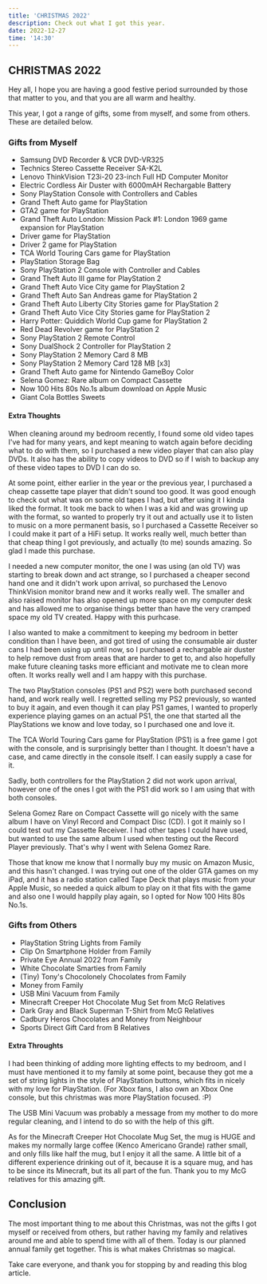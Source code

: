 ```yaml
---
title: 'CHRISTMAS 2022'
description: Check out what I got this year.
date: 2022-12-27
time: '14:30'
---
```


## CHRISTMAS 2022

Hey all, I hope you are having a good festive period surrounded by those that matter to you, and that you are all warm and healthy.

This year, I got a range of gifts, some from myself, and some from others. These are detailed below.

### Gifts from Myself

- Samsung DVD Recorder & VCR DVD-VR325
- Technics Stereo Cassette Receiver SA-K2L
- Lenovo ThinkVision T23i-20 23-inch Full HD Computer Monitor
- Electric Cordless Air Duster with 6000mAH Rechargable Battery
- Sony PlayStation Console with Controllers and Cables
- Grand Theft Auto game for PlayStation
- GTA2 game for PlayStation
- Grand Theft Auto London: Mission Pack #1: London 1969 game expansion for PlayStation
- Driver game for PlayStation
- Driver 2 game for PlayStation
- TCA World Touring Cars game for PlayStation
- PlayStation Storage Bag
- Sony PlayStation 2 Console with Controller and Cables
- Grand Theft Auto III game for PlayStation 2
- Grand Theft Auto Vice City game for PlayStation 2
- Grand Theft Auto San Andreas game for PlayStation 2
- Grand Theft Auto Liberty City Stories game for PlayStation 2
- Grand Theft Auto Vice City Stories game for PlayStation 2
- Harry Potter: Quiddich World Cup game for PlayStation 2
- Red Dead Revolver game for PlayStation 2
- Sony PlayStation 2 Remote Control
- Sony DualShock 2 Controller for PlayStation 2
- Sony PlayStation 2 Memory Card 8 MB
- Sony PlayStation 2 Memory Card 128 MB [x3]
- Grand Theft Auto game for Nintendo GameBoy Color
- Selena Gomez: Rare album on Compact Cassette
- Now 100 Hits 80s No.1s album download on Apple Music
- Giant Cola Bottles Sweets

#### Extra Thoughts

When cleaning around my bedroom recently, I found some old video tapes I've had for many years, and kept meaning to watch again before deciding what to do with them, so I purchased a new video player that can also play DVDs. It also has the ability to copy videos to DVD so if I wish to backup any of these video tapes to DVD I can do so.

At some point, either earlier in the year or the previous year, I purchased a cheap cassette tape player that didn't sound too good. It was good enough to check out what was on some old tapes I had, but after using it I kinda liked the format. It took me back to when I was a kid and was growing up with the format, so wanted to properly try it out and actually use it to listen to music on a more permanent basis, so I purchased a Cassette Receiver so I could make it part of a HiFi setup. It works really well, much better than that cheap thing I got previously, and actually (to me) sounds amazing. So glad I made this purchase.

I needed a new computer monitor, the one I was using (an old TV) was starting to break down and act strange, so I purchased a cheaper second hand one and it didn't work upon arrival, so purchased the Lenovo ThinkVision monitor brand new and it works really well. The smaller and also raised monitor has also opened up more space on my computer desk and has allowed me to organise things better than have the very cramped space my old TV created. Happy with this purhcase.

I also wanted to make a commitment to keeping my bedroom in better condition than I have been, and got tired of using the consumable air duster cans I had been using up until now, so I purchased a rechargable air duster to help remove dust from areas that are harder to get to, and also hopefully make future cleaning tasks more efficiant and motivate me to clean more often. It works really well and I am happy with this purchase.

The two PlayStation consoles (PS1 and PS2) were both purchased second hand, and work really well. I regretted selling my PS2 previously, so wanted to buy it again, and even though it can play PS1 games, I wanted to properly experience playing games on an actual PS1, the one that started all the PlayStations we know and love today, so I purchased one and love it.

The TCA World Touring Cars game for PlayStation (PS1) is a free game I got with the console, and is surprisingly better than I thought. It doesn't have a case, and came directly in the console itself. I can easily supply a case for it.

Sadly, both controllers for the PlayStation 2 did not work upon arrival, however one of the ones I got with the PS1 did work so I am using that with both consoles.

Selena Gomez Rare on Compact Cassette will go nicely with the same album I have on Vinyl Record and Compact Disc (CD). I got it mainly so I could test out my Cassette Receiver. I had other tapes I could have used, but wanted to use the same album I used when testing out the Record Player previously. That's why I went with Selena Gomez Rare.

Those that know me know that I normally buy my music on Amazon Music, and this hasn't changed. I was trying out one of the older GTA games on my iPad, and it has a radio station called Tape Deck that plays music from your Apple Music, so needed a quick album to play on it that fits with the game and also one I would happily play again, so I opted for Now 100 Hits 80s No.1s.

### Gifts from Others

- PlayStation String Lights from Family
- Clip On Smartphone Holder from Family
- Private Eye Annual 2022 from Family
- White Chocolate Smarties from Family
- (Tiny) Tony's Chocolonely Chocolates from Family
- Money from Family
- USB Mini Vacuum from Family
- Minecraft Creeper Hot Chocolate Mug Set from McG Relatives
- Dark Gray and Black Superman T-Shirt from McG Relatives
- Cadbury Heros Chocolates and Money from Neighbour
- Sports Direct Gift Card from B Relatives

#### Extra Throughts

I had been thinking of adding more lighting effects to my bedroom, and I must have mentioned it to my family at some point, because they got me a set of string lights in the style of PlayStation buttons, which fits in nicely with my love for PlayStation. (For Xbox fans, I also own an Xbox One console, but this christmas was more PlayStation focused. :P)

The USB Mini Vacuum was probably a message from my mother to do more regular cleaning, and I intend to do so with the help of this gift.

As for the Minecraft Creeper Hot Chocolate Mug Set, the mug is HUGE and makes my normally large coffee (Kenco Americano Grande) rather small, and only fills like half the mug, but I enjoy it all the same. A little bit of a different experience drinking out of it, because it is a square mug, and has to be since its Minecraft, but its all part of the fun. Thank you to my McG relatives for this amazing gift.

## Conclusion

The most important thing to me about this Christmas, was not the gifts I got myself or received from others, but rather having my family and relatives around me and able to spend time with all of them. Today is our planned annual family get together. This is what makes Christmas so magical.

Take care everyone, and thank you for stopping by and reading this blog article.